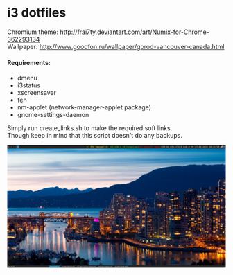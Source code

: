 # i3 dotfiles

Chromium theme: http://frai7ty.deviantart.com/art/Numix-for-Chrome-362293134  
Wallpaper: http://www.goodfon.ru/wallpaper/gorod-vancouver-canada.html

#### Requirements:
- dmenu
- i3status
- xscreensaver
- feh
- nm-applet (network-manager-applet package)
- gnome-settings-daemon

Simply run create_links.sh to make the required soft links.  
Though keep in mind that this script doesn't do any backups.

![Screenshot](https://github.com/stee1rat/dotfiles/blob/master/screenshot.png)
